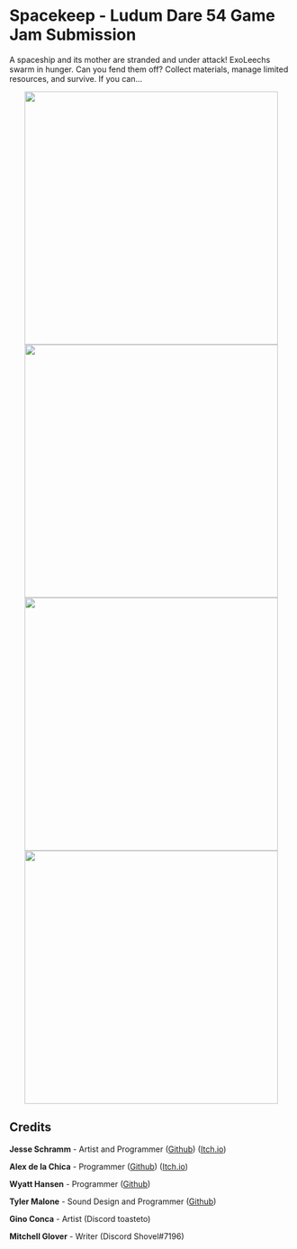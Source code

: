 # Spacekeep - Ludum Dare 54 Game Jam Submission

A spaceship and its mother are stranded and under attack! ExoLeechs swarm in hunger. Can you fend them off? Collect materials, manage limited resources, and survive. If you can...

<div align="center">

<img src="https://github.com/Kickblip/LDJAM-54/assets/54160850/2515d678-3ebe-4596-aa47-a11b07bf2a8a" width="450" height="auto" />

<img src="https://github.com/Kickblip/LDJAM-54/assets/54160850/12ee34dd-82b1-40b5-8fa1-991c90bce897" width="450" height="auto" />

<img src="https://github.com/Kickblip/LDJAM-54/assets/54160850/30e9f4f4-a834-47fb-863e-f2855e02ee80" width="450" height="auto" />

<img src="https://github.com/Kickblip/LDJAM-54/assets/54160850/4c1d6a96-fbf7-406d-ad60-3b79694ece63" width="450" height="auto" />

</div>

## Credits

**Jesse Schramm** - Artist and Programmer ([Github](https://github.com/chip003)) ([Itch.io](https://big-boy-games.itch.io/))

**Alex de la Chica** - Programmer ([Github](https://github.com/Alexdlc5)) ([Itch.io](https://alex-d05.itch.io/))

**Wyatt Hansen** - Programmer ([Github](https://github.com/Kickblip))

**Tyler Malone** - Sound Design and Programmer ([Github](https://github.com/19tylermalone94))

**Gino Conca** - Artist (Discord toasteto)

**Mitchell Glover** - Writer (Discord Shovel#7196)


